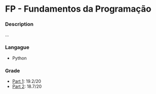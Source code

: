 #  FP - Fundamentos da Programação

### Description

...

### Langague
* Python

### Grade
* [Part 1](Part1): 19.2/20
* [Part 2](Part2): 18.7/20
